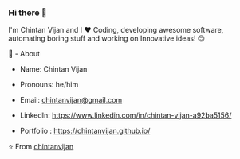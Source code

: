 ### Hi there 👋

I'm Chintan Vijan and I ❤ Coding, developing awesome software, automating boring stuff and working on Innovative ideas! 😊

🧔 - About

  - Name: Chintan Vijan

  - Pronouns: he/him

  - Email: chintanvijan@gmail.com

  - LinkedIn: https://www.linkedin.com/in/chintan-vijan-a92ba5156/

  - Portfolio : https://chintanvijan.github.io/

⭐️ From <a href="https://github.com/chintanvijan" >chintanvijan</a>
